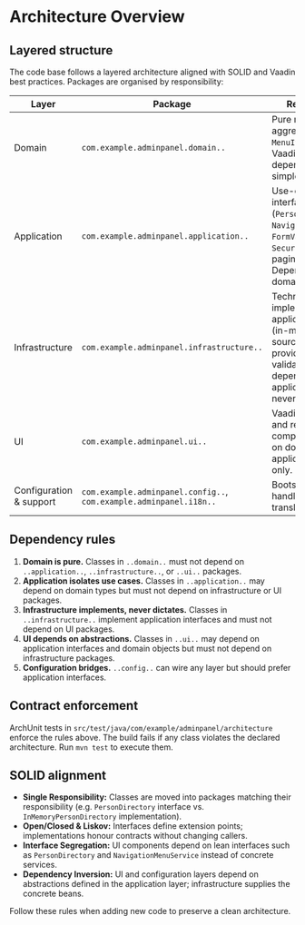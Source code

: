 # Architecture Overview

## Layered structure

The code base follows a layered architecture aligned with SOLID and Vaadin best
practices. Packages are organised by responsibility:

| Layer | Package | Responsibilities |
| --- | --- | --- |
| Domain | `com.example.adminpanel.domain..` | Pure models and aggregates (`Person`, `MenuItem`). Contains no Vaadin UI dependencies beyond simple value objects. |
| Application | `com.example.adminpanel.application..` | Use-case and service interfaces (`PersonDirectory`, `NavigationMenuService`, `FormValidationService`, `SecurityService`, pagination contracts). Depends only on the domain. |
| Infrastructure | `com.example.adminpanel.infrastructure..` | Technical implementations of application services (in-memory data sources, static menu provider, form validation stub). May depend on domain and application layers but never on UI packages. |
| UI | `com.example.adminpanel.ui..` | Vaadin layouts, views and reusable components. Depends on domain types and application interfaces only. |
| Configuration & support | `com.example.adminpanel.config..`, `com.example.adminpanel.i18n..` | Bootstrapping, locale handling and translation provider. |

## Dependency rules

1. **Domain is pure.** Classes in `..domain..` must not depend on `..application..`,
   `..infrastructure..`, or `..ui..` packages.
2. **Application isolates use cases.** Classes in `..application..` may depend on
   domain types but must not depend on infrastructure or UI packages.
3. **Infrastructure implements, never dictates.** Classes in
   `..infrastructure..` implement application interfaces and must not depend on
   UI packages.
4. **UI depends on abstractions.** Classes in `..ui..` may depend on application
   interfaces and domain objects but must not depend on infrastructure packages.
5. **Configuration bridges.** `..config..` can wire any layer but should prefer
   application interfaces.

## Contract enforcement

ArchUnit tests in `src/test/java/com/example/adminpanel/architecture` enforce the
rules above. The build fails if any class violates the declared architecture.
Run `mvn test` to execute them.

## SOLID alignment

* **Single Responsibility:** Classes are moved into packages matching their
  responsibility (e.g. `PersonDirectory` interface vs. `InMemoryPersonDirectory`
  implementation).
* **Open/Closed & Liskov:** Interfaces define extension points; implementations
  honour contracts without changing callers.
* **Interface Segregation:** UI components depend on lean interfaces such as
  `PersonDirectory` and `NavigationMenuService` instead of concrete services.
* **Dependency Inversion:** UI and configuration layers depend on abstractions
  defined in the application layer; infrastructure supplies the concrete beans.

Follow these rules when adding new code to preserve a clean architecture.
